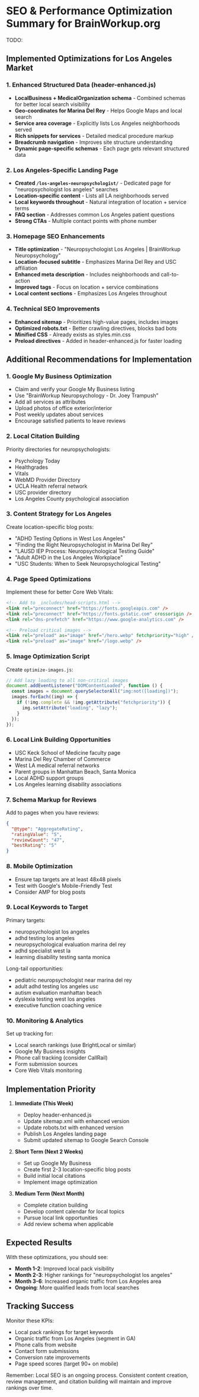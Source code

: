 # SEO & Performance Optimization Summary for BrainWorkup.org
TODO:
## Implemented Optimizations for Los Angeles Market

### 1. Enhanced Structured Data (header-enhanced.js)

- **LocalBusiness + MedicalOrganization schema** - Combined schemas for better
  local search visibility 
- **Geo-coordinates for Marina Del Rey** - Helps Google Maps and local search
- **Service area coverage** - Explicitly lists Los Angeles neighborhoods served
- **Rich snippets for services** - Detailed medical procedure markup
- **Breadcrumb navigation** - Improves site structure understanding
- **Dynamic page-specific schemas** - Each page gets relevant structured data

### 2. Los Angeles-Specific Landing Page

- **Created `/los-angeles-neuropsychologist/`** - Dedicated page for "neuropsychologist los angeles" searches
- **Location-specific content** - Lists all LA neighborhoods served
- **Local keywords throughout** - Natural integration of location + service terms
- **FAQ section** - Addresses common Los Angeles patient questions
- **Strong CTAs** - Multiple contact points with phone number

### 3. Homepage SEO Enhancements

- **Title optimization** - "Neuropsychologist Los Angeles | BrainWorkup Neuropsychology"
- **Location-focused subtitle** - Emphasizes Marina Del Rey and USC affiliation
- **Enhanced meta description** - Includes neighborhoods and call-to-action
- **Improved tags** - Focus on location + service combinations
- **Local content sections** - Emphasizes Los Angeles throughout

### 4. Technical SEO Improvements

- **Enhanced sitemap** - Prioritizes high-value pages, includes images
- **Optimized robots.txt** - Better crawling directives, blocks bad bots
- **Minified CSS** - Already exists as styles.min.css
- **Preload directives** - Added in header-enhanced.js for faster loading

## Additional Recommendations for Implementation

### 1. Google My Business Optimization

- Claim and verify your Google My Business listing
- Use "BrainWorkup Neuropsychology - Dr. Joey Trampush"
- Add all services as attributes
- Upload photos of office exterior/interior
- Post weekly updates about services
- Encourage satisfied patients to leave reviews

### 2. Local Citation Building

Priority directories for neuropsychologists:

- Psychology Today
- Healthgrades
- Vitals
- WebMD Provider Directory
- UCLA Health referral network
- USC provider directory
- Los Angeles County psychological association

### 3. Content Strategy for Los Angeles

Create location-specific blog posts:

- "ADHD Testing Options in West Los Angeles"
- "Finding the Right Neuropsychologist in Marina Del Rey"
- "LAUSD IEP Process: Neuropsychological Testing Guide"
- "Adult ADHD in the Los Angeles Workplace"
- "USC Students: When to Seek Neuropsychological Testing"

### 4. Page Speed Optimizations

Implement these for better Core Web Vitals:

```html
<!-- Add to _includes/head-scripts.html -->
<link rel="preconnect" href="https://fonts.googleapis.com" />
<link rel="preconnect" href="https://fonts.gstatic.com" crossorigin />
<link rel="dns-prefetch" href="https://www.google-analytics.com" />

<!-- Preload critical images -->
<link rel="preload" as="image" href="/hero.webp" fetchpriority="high" />
<link rel="preload" as="image" href="/logo.webp" />
```

### 5. Image Optimization Script

Create `optimize-images.js`:

```javascript
// Add lazy loading to all non-critical images
document.addEventListener("DOMContentLoaded", function () {
  const images = document.querySelectorAll("img:not([loading])");
  images.forEach((img) => {
    if (!img.complete && !img.getAttribute("fetchpriority")) {
      img.setAttribute("loading", "lazy");
    }
  });
});
```

### 6. Local Link Building Opportunities

- USC Keck School of Medicine faculty page
- Marina Del Rey Chamber of Commerce
- West LA medical referral networks
- Parent groups in Manhattan Beach, Santa Monica
- Local ADHD support groups
- Los Angeles learning disability associations

### 7. Schema Markup for Reviews

Add to pages when you have reviews:

```json
{
  "@type": "AggregateRating",
  "ratingValue": "5",
  "reviewCount": "47",
  "bestRating": "5"
}
```

### 8. Mobile Optimization

- Ensure tap targets are at least 48x48 pixels
- Test with Google's Mobile-Friendly Test
- Consider AMP for blog posts

### 9. Local Keywords to Target

Primary targets:

- neuropsychologist los angeles
- adhd testing los angeles
- neuropsychological evaluation marina del rey
- adhd specialist west la
- learning disability testing santa monica

Long-tail opportunities:

- pediatric neuropsychologist near marina del rey
- adult adhd testing los angeles usc
- autism evaluation manhattan beach
- dyslexia testing west los angeles
- executive function coaching venice

### 10. Monitoring & Analytics

Set up tracking for:

- Local search rankings (use BrightLocal or similar)
- Google My Business insights
- Phone call tracking (consider CallRail)
- Form submission sources
- Core Web Vitals monitoring

## Implementation Priority

1. **Immediate (This Week)**

   - Deploy header-enhanced.js
   - Update sitemap.xml with enhanced version
   - Update robots.txt with enhanced version
   - Publish Los Angeles landing page
   - Submit updated sitemap to Google Search Console

2. **Short Term (Next 2 Weeks)**

   - Set up Google My Business
   - Create first 2-3 location-specific blog posts
   - Build initial local citations
   - Implement image optimization

3. **Medium Term (Next Month)**
   - Complete citation building
   - Develop content calendar for local topics
   - Pursue local link opportunities
   - Add review schema when applicable

## Expected Results

With these optimizations, you should see:

- **Month 1-2**: Improved local pack visibility
- **Month 2-3**: Higher rankings for "neuropsychologist los angeles"
- **Month 3-6**: Increased organic traffic from Los Angeles area
- **Ongoing**: More qualified leads from local searches

## Tracking Success

Monitor these KPIs:

- Local pack rankings for target keywords
- Organic traffic from Los Angeles (segment in GA)
- Phone calls from website
- Contact form submissions
- Conversion rate improvements
- Page speed scores (target 90+ on mobile)

Remember: Local SEO is an ongoing process. Consistent content creation, review management, and citation building will maintain and improve rankings over time.
